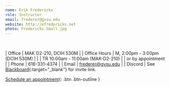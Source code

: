 ```yaml
---
name: Erik Fredericks
role: Instructor
email: frederer@gvsu.edu
website: http://efredericks.net
photo: Fredericks-Small.jpg
---
```


&nbsp;

| Office | MAK D2-210, DCIH 530M |
| Office Hours | M, 2:00pm - 3:00pm (DCIH 530M) |
| |  TR 10:00am - 11:00am (MAK-D2-210)
| |  or by appointment |
| Phone | 616-331-4374 |
| Email | frederer@gvsu.edu |
| Discord | See [Blackboard](https://lms.gvsu.edu){:target="_blank"} for invite link.

[Schedule an appointment](mailto:frederer@gvsu.edu){: .btn .btn-outline }
